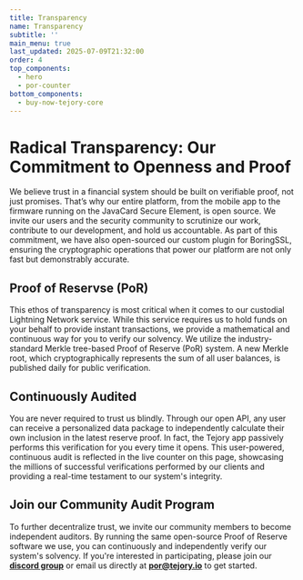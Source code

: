 ```yaml
---
title: Transparency
name: Transparency
subtitle: ''
main_menu: true
last_updated: 2025-07-09T21:32:00
order: 4
top_components:
  - hero
  - por-counter
bottom_components:
  - buy-now-tejory-core
---
```

# Radical Transparency: Our Commitment to Openness and Proof

We believe trust in a financial system should be built on verifiable proof, not just promises. That’s why our entire platform, from the mobile app to the firmware running on the JavaCard Secure Element, is open source. We invite our users and the security community to scrutinize our work, contribute to our development, and hold us accountable. As part of this commitment, we have also open-sourced our custom plugin for BoringSSL, ensuring the cryptographic operations that power our platform are not only fast but demonstrably accurate.

## Proof of Reservse (PoR)

This ethos of transparency is most critical when it comes to our custodial Lightning Network service. While this service requires us to hold funds on your behalf to provide instant transactions, we provide a mathematical and continuous way for you to verify our solvency. We utilize the industry-standard Merkle tree-based Proof of Reserve (PoR) system. A new Merkle root, which cryptographically represents the sum of all user balances, is published daily for public verification.

## Continuously Audited

You are never required to trust us blindly. Through our open API, any user can receive a personalized data package to independently calculate their own inclusion in the latest reserve proof. In fact, the Tejory app passively performs this verification for you every time it opens. This user-powered, continuous audit is reflected in the live counter on this page, showcasing the millions of successful verifications performed by our clients and providing a real-time testament to our system's integrity.

## Join our Community Audit Program

To further decentralize trust, we invite our community members to become independent auditors. By running the same open-source Proof of Reserve software we use, you can continuously and independently verify our system's solvency. If you're interested in participating, please join our <span class="text-amber-400">[**discord group**](https://discord.gg/6Rardj7bcj)</span> or email us directly at **por@tejory.io** to get started.
